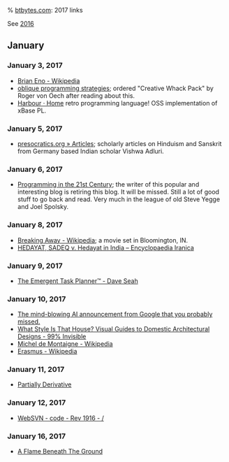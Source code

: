% <a href="https://www.btbytes.com/">btbytes.com</a>: 2017 links

See [2016](2016.html)

## January

### January 3, 2017

- [Brian Eno - Wikipedia](https://en.wikipedia.org/wiki/Brian_Eno)
- [oblique programming strategies](https://traviscj.com/blog/oblique_programming_strategies.html); ordered "Creative Whack Pack" by Roger von Oech after reading about this.
- [Harbour · Home](https://harbour.github.io/) retro programming language! OSS implementation of xBase PL.

### January 5, 2017

- [presocratics.org » Articles](http://www.presocratics.org/articles/); scholarly articles on Hinduism and Sanskrit from Germany based Indian scholar Vishwa Adluri.

### January 6, 2017

- [Programming in the 21st Century](http://prog21.dadgum.com/); the writer of this popular and interesting blog is retiring this blog. It will be missed. Still a lot of good stuff to go back and read. Very much in the league of old Steve Yegge and Joel Spolsky. 

### January 8, 2017

- [Breaking Away - Wikipedia](https://en.wikipedia.org/wiki/Breaking_Away); a movie set in Bloomington, IN. 
- [HEDAYAT, SADEQ v. Hedayat in India – Encyclopaedia Iranica](http://www.iranicaonline.org/articles/hedayat-sadeq-v#undefined.uxfs) 

### January 9, 2017
- [The Emergent Task Planner™ - Dave Seah](http://davidseah.com/node/the-emergent-task-planner/) 

### January 10, 2017
- [The mind-blowing AI announcement from Google that you probably missed.](https://medium.freecodecamp.com/the-mind-blowing-ai-announcement-from-google-that-you-probably-missed-2ffd31334805#.htxjqgcsk) 
- [What Style Is That House? Visual Guides to Domestic Architectural Designs - 99% Invisible](http://99percentinvisible.org/article/style-house-visual-guides-domestic-architectural-designs/) 
- [Michel de Montaigne - Wikipedia](https://en.wikipedia.org/wiki/Michel_de_Montaigne) 
- [Erasmus - Wikipedia](https://en.wikipedia.org/wiki/Erasmus) 

### January 11, 2017
- [Partially Derivative](http://partiallyderivative.com/) 

### January 12, 2017
- [WebSVN - code - Rev 1916 - /](http://code.kx.com/wsvn/code/?) 

### January 16, 2017
- [A Flame Beneath The Ground](http://www.outlookindia.com/magazine/story/a-flame-beneath-the-ground/298344) 
